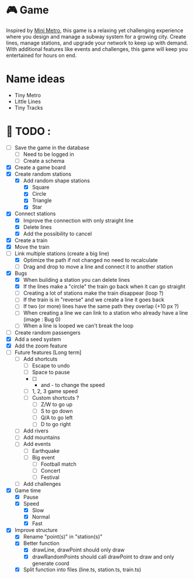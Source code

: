 # 🎮 Game

Inspired by [Mini Metro](https://store.steampowered.com/app/287980/Mini_Metro/), this game is a relaxing yet challenging experience where you design and manage a subway system for a growing city. Create lines, manage stations, and upgrade your network to keep up with demand. With additional features like events and challenges, this game will keep you entertained for hours on end.

# Name ideas
- Tiny Metro
- Little Lines
- Tiny Tracks

# 📝 TODO : 

- [ ] Save the game in the database
    - [ ] Need to be logged in
    - [ ] Create a schema
- [X] Create a game board
- [X] Create random stations
    - [X] Add random shape stations
        - [X] Square
        - [X] Circle
        - [X] Triangle
        - [X] Star  	
- [X] Connect stations
    - [X] Improve the connection with only straight line
    - [X] Delete lines
    - [X] Add the possibility to cancel
- [X] Create a train
- [X] Move the train
- [ ] Link multiple stations (create a big line)
    - [X] Optimize the path if not changed no need to recalculate
    - [ ] Drag and drop to move a line and connect it to another station
- [X] Bugs
    - [X] When building a station you can delete lines
    - [X] If the lines make a "circle" the train go back when it can go straight
    - [ ] Creating a lot of stations make the train disappear (loop ?)
    - [ ] If the train is in "reverse" and we create a line it goes back
    - [ ] If two (or more) lines have the same path they overlap (+10 px ?)
    - [ ] When creating a line we can link to a station who already have a line (image : Bug 0)
    - [ ] When a line is looped we can't break the loop
- [ ] Create random passengers
- [X] Add a seed system
- [X] Add the zoom feature
- [ ] Future features [Long term]
    - [ ] Add shortcuts
        - [ ] Escape to undo
        - [ ] Space to pause
        - [ ] + and - to change the speed
        - [ ] 1, 2, 3 game speed
        - [ ] Custom shortcuts ?
            - [ ] Z/W to go up
            - [ ] S to go down
            - [ ] Q/A to go left
            - [ ] D to go right
    - [ ] Add rivers
    - [ ] Add mountains
    - [ ] Add events
        - [ ] Earthquake
        - [ ] Big event
            - [ ] Football match
            - [ ] Concert
            - [ ] Festival
    - [ ] Add challenges
- [X] Game time
    - [X] Pause
    - [X] Speed
        - [X] Slow
        - [X] Normal    
        - [X] Fast
- [X] Improve structure
    - [X] Rename "point(s)" in "station(s)" 
    - [X] Better function
        - [X] drawLine, drawPoint should only draw
        - [X] drawRandomPoints should call drawPoint to draw and only generate coord
    - [X] Split function into files (line.ts, station.ts, train.ts)
